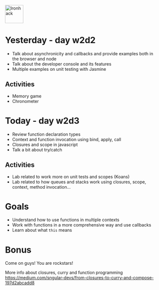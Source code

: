 <img src="https://raw.githubusercontent.com/webmad1019-1/w1d3-advanced-selectors-positioning-full-layout/master/img/ironhack.svg?sanitize=true" alt="Ironhack" width="60"/>

# Yesterday - day w2d2

* Talk about asynchronicity and callbacks and provide examples both in the browser and node
* Talk about the developer console and its features
* Multiple examples on unit testing with Jasmine

## Activities 
* Memory game
* Chronometer

# Today - day w2d3

* Review function declaration types
* Context and function invocation using bind, apply, call
* Closures and scope in javascript
* Talk a bit about try/catch

## Activities 
* Lab related to work more on unit tests and scopes (Koans)
* Lab related to how queues and stacks work using closures, scope, context, method invocation...

# Goals

* Understand how to use functions in multiple contexts
* Work with functions in a more comprehensive way and use callbacks
* Learn about what `this` means

# Bonus

Come on guys! You are rockstars!

More info about closures, curry and function programming
https://medium.com/sngular-devs/from-closures-to-curry-and-compose-197d2abcadd8